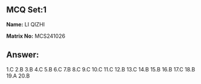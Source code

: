 ## MCQ Set:1

**Name:** LI QIZHI

**Matrix No:** MCS241026

## Answer:
1.C
2.B
3.B
4.C
5.B
6.C
7.B
8.C
9.C
10.C
11.C
12.B
13.C
14.B
15.B
16.B
17.C
18.B
19.A
20.B
